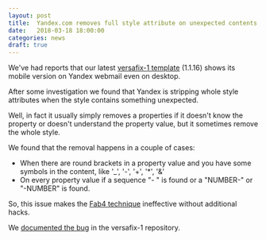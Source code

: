 ```yaml
---
layout: post
title:  Yandex.com removes full style attribute on unexpected contents
date:   2018-03-18 18:00:00
categories: news
draft: true
---
```


We've had reports that our latest [versafix-1 template](https://github.com/voidlabs/versafix-template/releases/tag/v1.1.16) (1.1.16) shows its mobile version on Yandex webmail even on desktop.

After some investigation we found that Yandex is stripping whole style attributes when the style contains something unexpected.

Well, in fact it usually simply removes a properties if it doesn't know the property or doesn't understand the property value, but it sometimes remove the whole style.

We found that the removal happens in a couple of cases:

- When there are round brackets in a property value and you have some symbols in the content, like '_', '-', '+', '*', '&'
- On every property value if a sequence "- " is found or a "NUMBER-" or "-NUMBER" is found.

So, this issue makes the [Fab4 technique](https://mosaico.io/email-client-tricks/fab4-responsive-beyond-gmail/) ineffective without additional hacks.

We [documented the bug](https://github.com/voidlabs/versafix-template/issues/1) in the versafix-1 repository.
